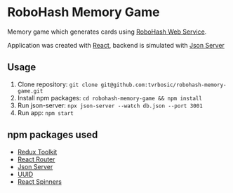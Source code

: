 # RoboHash Memory Game
Memory game which generates cards using [RoboHash Web Service](https://robohash.org/).

Application was created with [React](https://reactjs.org/), backend is simulated with [Json Server](https://github.com/typicode/json-server)

## Usage
1. Clone repository: `git clone git@github.com:tvrbosic/robohash-memory-game.git`
2. Install npm packages: `cd robohash-memory-game && npm install`
3. Run json-server: `npx json-server --watch db.json --port 3001`
4. Run app: `npm start`


## npm packages used
- [Redux Toolkit ](https://redux-toolkit.js.org/)
- [React Router](https://reactrouter.com/en/main)
- [Json Server](https://github.com/typicode/json-server)
- [UUID](https://www.npmjs.com/package/uuid)
- [React Spinners](https://www.npmjs.com/package/react-spinners)